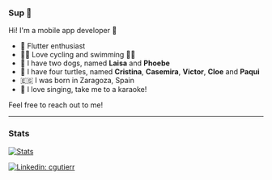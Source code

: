 ### Sup 🙋‍

Hi! I'm a mobile app developer 🎯

- 💙 Flutter enthusiast
- 🚴‍♀️ Love cycling and swimming 🏊‍♀️
- 🐶 I have two dogs, named **Laisa** and **Phoebe**
- 🐢 I have four turtles, named **Cristina**, **Casemira**, **Victor**, **Cloe** and **Paqui**
- 🇪🇸 I was born in Zaragoza, Spain
- 🎤 I love singing, take me to a karaoke!

Feel free to reach out to me!

---

### Stats

[![Stats](https://github-readme-stats.vercel.app/api?username=cgutierr-zgz&show_icons=true&count_private=true)](https://github.com/cgutierr-zgz)

[![Linkedin: cgutierr](https://img.shields.io/badge/-cgutierr-blue?style=flat-square&logo=Linkedin&logoColor=white&link=https://www.linkedin.com/in/cgutierr/)](https://www.linkedin.com/in/cgutierr/)
